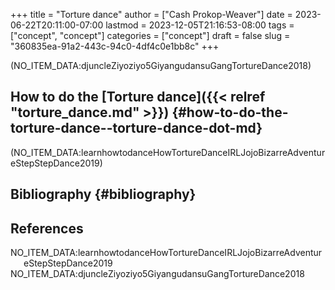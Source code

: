 +++
title = "Torture dance"
author = ["Cash Prokop-Weaver"]
date = 2023-06-22T20:11:00-07:00
lastmod = 2023-12-05T21:16:53-08:00
tags = ["concept", "concept"]
categories = ["concept"]
draft = false
slug = "360835ea-91a2-443c-94c0-4df4c0e1bb8c"
+++

(NO_ITEM_DATA:djuncleZiyoziyo5GiyangudansuGangTortureDance2018)


## How to do the [Torture dance]({{< relref "torture_dance.md" >}}) {#how-to-do-the-torture-dance--torture-dance-dot-md}

(NO_ITEM_DATA:learnhowtodanceHowTortureDanceIRLJojoBizarreAdventureStepStepDance2019)


## Bibliography {#bibliography}

## References

<style>.csl-entry{text-indent: -1.5em; margin-left: 1.5em;}</style><div class="csl-bib-body">
  <div class="csl-entry">NO_ITEM_DATA:learnhowtodanceHowTortureDanceIRLJojoBizarreAdventureStepStepDance2019</div>
  <div class="csl-entry">NO_ITEM_DATA:djuncleZiyoziyo5GiyangudansuGangTortureDance2018</div>
</div>
